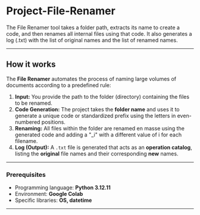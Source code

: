 # Project-File-Renamer
The File Renamer tool takes a folder path, extracts its name to create a code, and then renames all internal files using that code. It also generates a log (.txt) with the list of original names and the list of renamed names.

---

## How it works

The **File Renamer** automates the process of naming large volumes of documents according to a predefined rule:

1.  **Input:** You provide the path to the folder (directory) containing the files to be renamed.
2.  **Code Generation:** The project takes the **folder name** and uses it to generate a unique code or standardized prefix using the letters in even-numbered positions.
3.  **Renaming:** All files within the folder are renamed en masse using the generated code and adding a "_i" with a different value of i for each filename.
4.  **Log (Output):** A `.txt` file is generated that acts as an **operation catalog**, listing the **original** file names and their corresponding **new** names.

---

### Prerequisites

* Programming language: **Python 3.12.11**
* Environment: **Google Colab**
* Specific libraries: **OS, datetime**
  
---

